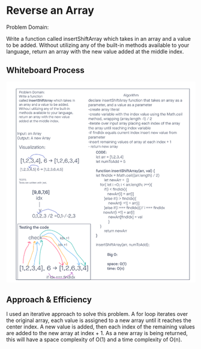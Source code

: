 # Reverse an Array

Problem Domain:

Write a function called insertShiftArray which takes in an array and a value to be added. Without utilizing any of the built-in methods available to your language, return an array with the new value added at the middle index.

## Whiteboard Process

![whiteboard](./array-insert-shift.png)

## Approach & Efficiency

I used an iterative approach to solve this problem. A for loop iterates over the original array, each value is assigned to a new array until it reaches the center index. A new value is added, then each index of the remaining values are added to the new array at index + 1.
As a new array is being returned, this will have a space complexity of O(1) and a time complexity of O(n).
